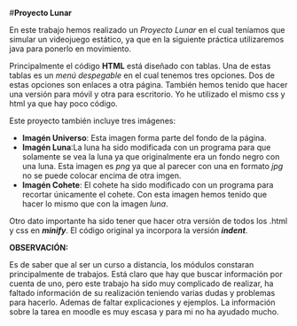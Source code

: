 #**Proyecto Lunar**

En este trabajo hemos realizado un _Proyecto Lunar_ en el cual teníamos que simular un videojuego estático, ya que en la siguiente práctica utilizaremos java para ponerlo en movimiento.

Principalmente el código **HTML** está diseñado con tablas. Una de estas tablas es un _menú despegable_ en el cual tenemos tres opciones. Dos de estas opciones son enlaces a otra página. También hemos tenido que hacer una versión para móvil y otra para escritorio. Yo he utilizado el mismo css y html ya que hay poco código.

Este proyecto también incluye tres imágenes:

* **Imagén Universo**: Esta imagen forma parte del fondo de la página.
* **Imagén Luna**:La luna ha sido modificada con un programa para que solamente se vea la luna ya que originalmente era  un fondo negro con una luna. Esta imagen es _png_ ya que al parecer con una en formato _jpg_ no se puede colocar encima de otra imgen.
* **Imagén Cohete**: El cohete ha sido modificado con un programa para recortar únicamente el cohete. Con esta imagen hemos tenido que hacer lo mismo que con la imagen _luna_.

Otro dato importante ha sido tener que hacer otra versión de todos los .html y css en **_minify_**. El código original ya incorpora la versión **_indent_**.


**OBSERVACIÓN:**

Es de saber que al ser un curso a distancia, los módulos constaran principalmente de trabajos. Está claro que hay que buscar información por cuenta de uno, pero este trabajo ha sido muy complicado de realizar, ha faltado información de su realización teniendo varias dudas y problemas para hacerlo. Ademas de faltar explicaciones y ejemplos. La información sobre la tarea en moodle es muy escasa y para mi no ha ayudado mucho.
